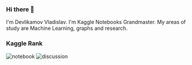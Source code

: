 ### Hi there 👋

<!--
**lordoz234/lordoz234** is a ✨ _special_ ✨ repository because its `README.md` (this file) appears on your GitHub profile.

Here are some ideas to get you started:

- 🔭 I’m currently working on ...
- 🌱 I’m currently learning ...
- 👯 I’m looking to collaborate on ...
- 🤔 I’m looking for help with ...
- 💬 Ask me about ...
- 📫 How to reach me: ...
- 😄 Pronouns: ...
- ⚡ Fun fact: ...
-->

I'm Devlikamov Vladislav. I'm Kaggle Notebooks Grandmaster. My areas of study are Machine Learning, graphs and research.

### Kaggle Rank

![notebook](https://road-to-kaggle-grandmaster.vercel.app/api/badges/lordozvlad/notebook/light)
![discussion](https://road-to-kaggle-grandmaster.vercel.app/api/badges/lordozvlad/discussion/light)
